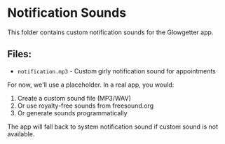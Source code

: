 # Notification Sounds

This folder contains custom notification sounds for the Glowgetter app.

## Files:
- `notification.mp3` - Custom girly notification sound for appointments

For now, we'll use a placeholder. In a real app, you would:
1. Create a custom sound file (MP3/WAV)
2. Or use royalty-free sounds from freesound.org
3. Or generate sounds programmatically

The app will fall back to system notification sound if custom sound is not available.